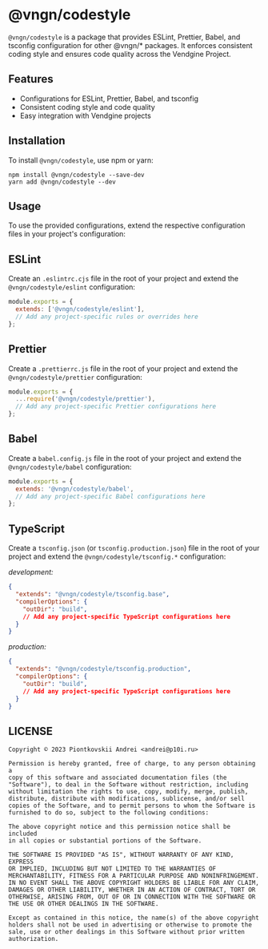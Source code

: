 # @vngn/codestyle

`@vngn/codestyle` is a package that provides ESLint, Prettier, Babel, and tsconfig configuration for other @vngn/* packages. It enforces consistent coding style and ensures code quality across the Vendgine Project.

## Features

- Configurations for ESLint, Prettier, Babel, and tsconfig
- Consistent coding style and code quality
- Easy integration with Vendgine projects

## Installation
To install `@vngn/codestyle`, use npm or yarn:

```shell
npm install @vngn/codestyle --save-dev
yarn add @vngn/codestyle --dev
```

## Usage

To use the provided configurations, extend the respective configuration files in your project's configuration:

## ESLint

Create an `.eslintrc.cjs` file in the root of your project and extend the `@vngn/codestyle/eslint` configuration:

```js
module.exports = {
  extends: ['@vngn/codestyle/eslint'],
  // Add any project-specific rules or overrides here
};
```

## Prettier

Create a `.prettierrc.js` file in the root of your project and extend the `@vngn/codestyle/prettier` configuration:

```js
module.exports = {
  ...require('@vngn/codestyle/prettier'),
  // Add any project-specific Prettier configurations here
};
```

## Babel

Create a `babel.config.js` file in the root of your project and extend the `@vngn/codestyle/babel` configuration:

```js
module.exports = {
  extends: '@vngn/codestyle/babel',
  // Add any project-specific Babel configurations here
};
```

## TypeScript

Create a `tsconfig.json` (or `tsconfig.production.json`) file in the root of your project and extend the `@vngn/codestyle/tsconfig.*` configuration:

*development:*
```json
{
  "extends": "@vngn/codestyle/tsconfig.base",
  "compilerOptions": {
    "outDir": "build",
    // Add any project-specific TypeScript configurations here
  }
}
```
*production:*
```json
{
  "extends": "@vngn/codestyle/tsconfig.production",
  "compilerOptions": {
    "outDir": "build",
    // Add any project-specific TypeScript configurations here
  }
}
```

## LICENSE

```
Copyright © 2023 Piontkovskii Andrei <andrei@p10i.ru>

Permission is hereby granted, free of charge, to any person obtaining a
copy of this software and associated documentation files (the
"Software"), to deal in the Software without restriction, including
without limitation the rights to use, copy, modify, merge, publish,
distribute, distribute with modifications, sublicense, and/or sell
copies of the Software, and to permit persons to whom the Software is
furnished to do so, subject to the following conditions:

The above copyright notice and this permission notice shall be included
in all copies or substantial portions of the Software.

THE SOFTWARE IS PROVIDED "AS IS", WITHOUT WARRANTY OF ANY KIND, EXPRESS
OR IMPLIED, INCLUDING BUT NOT LIMITED TO THE WARRANTIES OF
MERCHANTABILITY, FITNESS FOR A PARTICULAR PURPOSE AND NONINFRINGEMENT.
IN NO EVENT SHALL THE ABOVE COPYRIGHT HOLDERS BE LIABLE FOR ANY CLAIM,
DAMAGES OR OTHER LIABILITY, WHETHER IN AN ACTION OF CONTRACT, TORT OR
OTHERWISE, ARISING FROM, OUT OF OR IN CONNECTION WITH THE SOFTWARE OR
THE USE OR OTHER DEALINGS IN THE SOFTWARE.

Except as contained in this notice, the name(s) of the above copyright
holders shall not be used in advertising or otherwise to promote the
sale, use or other dealings in this Software without prior written
authorization.
```
